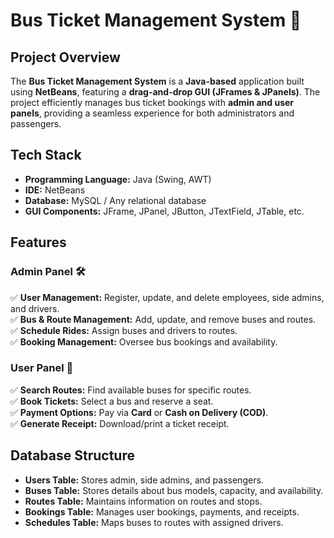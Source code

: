 # **Bus Ticket Management System** 🚌  

## **Project Overview**  
The **Bus Ticket Management System** is a **Java-based** application built using **NetBeans**, featuring a **drag-and-drop GUI (JFrames & JPanels)**. The project efficiently manages bus ticket bookings with **admin and user panels**, providing a seamless experience for both administrators and passengers.  

## **Tech Stack**  
- **Programming Language:** Java (Swing, AWT)  
- **IDE:** NetBeans  
- **Database:** MySQL / Any relational database  
- **GUI Components:** JFrame, JPanel, JButton, JTextField, JTable, etc.  

## **Features**  

### **Admin Panel 🛠️**  
✅ **User Management:** Register, update, and delete employees, side admins, and drivers.  
✅ **Bus & Route Management:** Add, update, and remove buses and routes.  
✅ **Schedule Rides:** Assign buses and drivers to routes.  
✅ **Booking Management:** Oversee bus bookings and availability.  

### **User Panel 👤**  
✅ **Search Routes:** Find available buses for specific routes.  
✅ **Book Tickets:** Select a bus and reserve a seat.  
✅ **Payment Options:** Pay via **Card** or **Cash on Delivery (COD)**.  
✅ **Generate Receipt:** Download/print a ticket receipt.  

## **Database Structure**  
- **Users Table:** Stores admin, side admins, and passengers.  
- **Buses Table:** Stores details about bus models, capacity, and availability.  
- **Routes Table:** Maintains information on routes and stops.  
- **Bookings Table:** Manages user bookings, payments, and receipts.  
- **Schedules Table:** Maps buses to routes with assigned drivers.  

